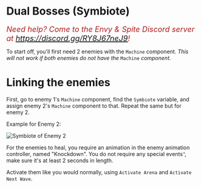 <h1>Dual Bosses (Symbiote)</h1>
<i><span style="color:FireBrick; font-size:20px;">Need help? Come to the Envy & Spite Discord server at <a href="https://discord.gg/RY8J67neJ9">https://discord.gg/RY8J67neJ9</a>!</span></i>

To start off, you'll first need 2 enemies with the `Machine` component. <i>This will not work if both enemies do not have the </i>`Machine`<i> component. </i>

# Linking the enemies


First, go to enemy 1's `Machine` component, find the `Symbiote` variable, and assign enemy 2's `Machine` component to that. Repeat the same but for enemy 2.

Example for Enemy 2:

<img src="https://github.com/layzyidiot/e-sw/blob/main/images/Screenshot%202024-06-10%20194055.png?raw=true" alt="Symbiote of Enemy 2">

For the enemies to heal, you require an animation in the enemy animation controller, named "Knockdown". You do not require any special events<span style="color:Grey;">*</span>, make sure it's at least 2 seconds in length. 







Activate them like you would normally, using `Activate Arena` and `Activate Next Wave`.

<!-- It works. -Spelar -->
